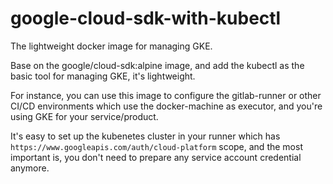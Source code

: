 # google-cloud-sdk-with-kubectl
The lightweight docker image for managing GKE.

Base on the google/cloud-sdk:alpine image, and add the kubectl as the basic tool for managing GKE, it's lightweight.

For instance, you can use this image to configure the gitlab-runner or other CI/CD environments which use the docker-machine as executor, and you're using GKE for your service/product.

It's easy to set up the kubenetes cluster in your runner which has `https://www.googleapis.com/auth/cloud-platform` scope, and the most important is, you don't need to prepare any service account credential anymore.
